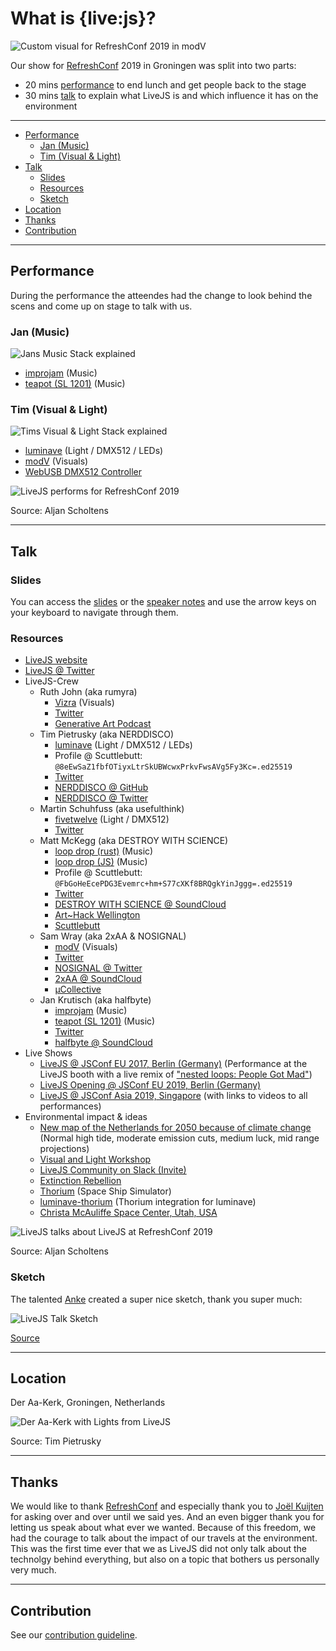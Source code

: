 <h1>What is {live:js}?</h1>

![Custom visual for RefreshConf 2019 in modV](docs/media/livejs_refreshconf_2019_custom_visual_in_modv.jpg)

Our show for [RefreshConf](https://www.refreshconference.nl/) 2019 in Groningen was split into two parts:

- 20 mins [performance](#performance) to end lunch and get people back to the stage
- 30 mins [talk](#talk) to explain what LiveJS is and which influence it has on the environment


---

- [Performance](#performance)
  - [Jan (Music)](#jan-music)
  - [Tim (Visual & Light)](#tim-visual--light)
- [Talk](#talk)
  - [Slides](#slides)
  - [Resources](#resources)
  - [Sketch](#sketch)
- [Location](#location)
- [Thanks](#thanks)
- [Contribution](#contribution)

---

## Performance

During the performance the atteendes had the change to look behind the scens and come up on stage to talk with us.


### Jan (Music)

![Jans Music Stack explained](docs/media/improjam-midi-flow.svg)

* [improjam](https://github.com/halfbyte/improjam) (Music)
* [teapot (SL 1201)](https://github.com/livejs/sl-1201) (Music)

### Tim (Visual & Light)

![Tims Visual & Light Stack explained](docs/media/tims_stack_vj_lj_2019.svg)

* [luminave](https://github.com/NERDDISCO/luminave) (Light / DMX512 / LEDs)
* [modV](https://modv.js.org) (Visuals)
* [WebUSB DMX512 Controller](https://medium.com/@timpietrusky/how-to-build-a-webusb-dmx512-controller-by-using-an-arduino-e0dd8efb7bf0)

![LiveJS performs for RefreshConf 2019](docs/media/livejs_refreshconf_2019_performance.jpg)

Source: Aljan Scholtens

---

## Talk

### Slides

You can access the [slides](https://livejs.github.io/what-is-livejs-refreshconf2019/) or the [speaker notes](https://livejs.github.io/what-is-livejs-refreshconf2019/?present=true) and use the arrow keys on your keyboard to navigate through them. 


### Resources

* [LiveJS website](https://livejs.network)
* [LiveJS @ Twitter](https://twitter.com/livejs_network)
* LiveJS-Crew
  * Ruth John (aka rumyra)
    * [Vizra](https://github.com/livejs/VizraVid) (Visuals)
    * [Twitter](https://twitter.com/rumyra)
    * [Generative Art Podcast](https://twitter.com/GenArtPodcast)
  * Tim Pietrusky (aka NERDDISCO)
    * [luminave](https://github.com/NERDDISCO/luminave) (Light / DMX512 / LEDs)
    * Profile @ Scuttlebutt: `@8eEwSaZ1fbfOTiyxLtrSkUBWcwxPrkvFwsAVg5Fy3Kc=.ed25519`
    * [Twitter](https://twitter.com/TimPietrusky)
    * [NERDDISCO @ GitHub](https://github.com/NERDDISCO/)
    * [NERDDISCO @ Twitter](https://twitter.com/NERDDISCO)
  * Martin Schuhfuss (aka usefulthink)
    * [fivetwelve](https://github.com/beyondscreen/fivetwelve) (Light / DMX512)
    * [Twitter](https://twitter.com/usefulthink)
  * Matt McKegg (aka DESTROY WITH SCIENCE)
    * [loop drop (rust)](https://github.com/mmckegg/rust-loop-drop) (Music)
    * [loop drop (JS)](https://github.com/mmckegg/loop-drop-app) (Music)
    * Profile @ Scuttlebutt: `@FbGoHeEcePDG3Evemrc+hm+S77cXKf8BRQgkYinJggg=.ed25519`
    * [Twitter](https://twitter.com/MattMckegg)
    * [DESTROY WITH SCIENCE @ SoundCloud](https://soundcloud.com/destroy-with-science)
    * [Art~Hack Wellington](https://www.facebook.com/groups/714447698702058/)
    * [Scuttlebutt](https://scuttlebutt.nz)
  * Sam Wray (aka 2xAA & NOSIGNAL)
    * [modV](https://modv.js.org) (Visuals)
    * [Twitter](https://twitter.com/_2xAA)
    * [NOSIGNAL @ Twitter](https://twitter.com/_____nosignal)
    * [2xAA @ SoundCloud](https://soundcloud.com/2xaa)
    * [μCollective](https://ucollective.org/)
  * Jan Krutisch (aka halfbyte)
    * [improjam](https://github.com/halfbyte/improjam) (Music)
    * [teapot (SL 1201)](https://github.com/livejs/sl-1201) (Music)
    * [Twitter](https://twitter.com/halfbyte)
    * [halfbyte @ SoundCloud](https://soundcloud.com/halfbyte)
* Live Shows
  * [LiveJS @ JSConf EU 2017, Berlin (Germany)](https://www.youtube.com/watch?v=a0Bt7bK6nSA) (Performance at the LiveJS booth with a live remix of ["nested loops: People Got Mad"](https://www.youtube.com/watch?v=lCn-XCASn98))
  * [LiveJS Opening @ JSConf EU 2019, Berlin (Germany)](https://www.youtube.com/watch?v=o1rzsna263c&t=1222)
  * [LiveJS @ JSConf Asia 2019, Singapore](https://github.com/livejs/JSConfAsia-2019) (with links to videos to all performances)
* Environmental impact & ideas
  * [New map of the Netherlands for 2050 because of climate change](https://coastal.climatecentral.org/) (Normal high tide, moderate emission cuts, medium luck, mid range projections)
  * [Visual and Light Workshop](https://visualandlightworkshop.com)
  * [LiveJS Community on Slack (Invite)](https://join.slack.com/t/live-js/shared_invite/enQtNjI3ODEwMzg2MzU5LTA2NDgxZWVlMDk1OTc2ZTgxOWU5ZGVlZTQ0Y2Y1NDZjZjZkMGE3ZmY3NTU0MWI5ZTg5ZDgyMWM5ZDZlY2IxNzA)
  * [Extinction Rebellion](https://rebellion.earth/)
  * [Thorium](https://thoriumsim.com) (Space Ship Simulator)
  * [luminave-thorium](https://github.com/lumiave-thorium) (Thorium integration for luminave)
  * [Christa McAuliffe Space Center, Utah, USA](https://www.facebook.com/asdspacecenter/)


![LiveJS talks about LiveJS at RefreshConf 2019](docs/media/livejs_refreshconf_2019_talk.jpg)

Source: Aljan Scholtens


### Sketch

The talented [Anke](https://twitter.com/ankedesign) created a super nice sketch, thank you super much:

![LiveJS Talk Sketch](./docs/media/refreshconf_2019_sketch_livejs_by_ankedesign.jpg)

[Source](https://twitter.com/ankedesign/status/1192796584746074112)

---

## Location

Der Aa-Kerk, Groningen, Netherlands

![Der Aa-Kerk with Lights from LiveJS](docs/media/livejs_refreshconf_2019_der-aa-kerk.jpg)

Source: Tim Pietrusky

---

## Thanks

We would like to thank [RefreshConf](https://www.refreshconference.nl/) and especially thank you to [Joël Kuijten](https://twitter.com/PM5544) 
for asking over and over until we said yes. And an even bigger thank you for letting us speak about what ever we wanted. 
Because of this freedom, we had the courage to talk about the impact of our travels at the environment. This was the first time ever that we as LiveJS
did not only talk about the technolgy behind everything, but also on a topic that bothers us personally very much.

---


## Contribution

See our [contribution guideline](.github/CONTRIBUTING.md). 

